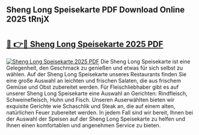 ## Sheng Long Speisekarte PDF Download Online 2025 tRnjX

# <h2><a href="http://gcari6k.nevu.top/?p=Sheng+Long+Speisekarte">🔗 👉🔴 Sheng Long Speisekarte 2025 PDF</a></h2>

[![Sheng Long Speisekarte 2025 PDF](https://i.imgur.com/dBaPXMq.png)](http://gcari6k.nevu.top/?p=Sheng+Long+Speisekarte)
Die Sheng Long Speisekarte ist eine Gelegenheit, den Geschmack zu genießen und etwas für sich selbst zu wählen. Auf der Sheng Long Speisekarte unseres Restaurants finden Sie eine große Auswahl an leichten und frischen Salaten, die aus frischem Gemüse und Obst zubereitet werden. Für Fleischliebhaber gibt es auf unserer Sheng Long Speisekarte eine Auswahl an Gerichten: Rindfleisch, Schweinefleisch, Huhn und Fisch. Unseren Auserwählten bieten wir exquisite Gerichte wie Schaschlik und Steak an, die auf einem alten, natürlichen Feuer zubereitet werden. In jedem Fall sind wir bereit, Ihnen bei der Auswahl der Speisen auf der Sheng Long Speisekarte zu helfen und Ihnen einen komfortablen und angenehmen Service zu bieten.
